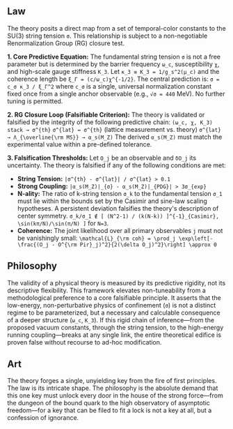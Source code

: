 ## Law
The theory posits a direct map from a set of temporal-color constants to the SU(3) string tension `σ`. This relationship is subject to a non-negotiable Renormalization Group (RG) closure test.

**1. Core Predictive Equation:**
The fundamental string tension `σ` is not a free parameter but is determined by the barrier frequency `ω_c`, susceptibility `χ`, and high-scale gauge stiffness `K_3`.
Let `κ_3 ≡ K_3 = 1/g_s^2(μ_c)` and the coherence length be `ξ_Γ = (c/ω_c)χ^{-1/2}`.
The central prediction is:
`σ = c_σ κ_3 / ξ_Γ^2`
where `c_σ` is a single, universal normalization constant fixed once from a single anchor observable (e.g., `√σ = 440` MeV). No further tuning is permitted.

**2. RG Closure Loop (Falsifiable Criterion):**
The theory is validated or falsified by the integrity of the following predictive chain:
`(ω_c, χ, K_3) stack → σ^{th}`
`σ^{lat} ↔ σ^{th}` (lattice measurement vs. theory)
`σ^{lat} → Λ_{\overline{\rm MS}} → α_s(M_Z)`
The derived `α_s(M_Z)` must match the experimental value within a pre-defined tolerance.

**3. Falsification Thresholds:**
Let `O_j` be an observable and `δO_j` its uncertainty. The theory is falsified if any of the following conditions are met:
*   **String Tension:** `|σ^{th} - σ^{lat}| / σ^{lat} > 0.1`
*   **Strong Coupling:** `|α_s(M_Z)|_{σ} - α_s(M_Z)|_{PDG}| > 3σ_{exp}`
*   **N-ality:** The ratio of k-string tension `σ_k` to the fundamental tension `σ_1` must lie within the bounds set by the Casimir and sine-law scaling hypotheses. A persistent deviation falsifies the theory's description of center symmetry.
    `σ_k/σ_1 ∉ [ (N^2-1) / (k(N-k)) ]^{-1}_{Casimir}, \sin(kπ/N)/\sin(π/N) ]` for `N=3`.
*   **Coherence:** The joint likelihood over all primary observables `j` must not be vanishingly small:
    `\mathcal{L}_{\rm coh} = \prod_j \exp\left[-\frac{(O_j - O^{\rm Pir}_j)^2}{2(\delta O_j)^2}\right] \approx 0`

## Philosophy
The validity of a physical theory is measured by its predictive rigidity, not its descriptive flexibility. This framework elevates non-tuneability from a methodological preference to a core falsifiable principle. It asserts that the low-energy, non-perturbative physics of confinement (`σ`) is not a distinct regime to be parameterized, but a necessary and calculable consequence of a deeper structure (`ω_c`, `K_3`). If this rigid chain of inference—from the proposed vacuum constants, through the string tension, to the high-energy running coupling—breaks at any single link, the entire theoretical edifice is proven false without recourse to ad-hoc modification.

## Art
The theory forges a single, unyielding key from the fire of first principles. The law is its intricate shape. The philosophy is the absolute demand that this one key must unlock every door in the house of the strong force—from the dungeon of the bound quark to the high observatory of asymptotic freedom—for a key that can be filed to fit a lock is not a key at all, but a confession of ignorance.